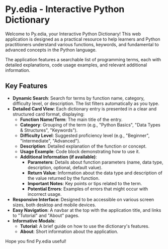 # Py.edia - Interactive Python Dictionary

Welcome to Py.edia, your Interactive Python Dictionary! This web application is designed as a practical resource to help learners and Python practitioners understand various functions, keywords, and fundamental to advanced concepts in the Python language.

The application features a searchable list of programming terms, each with detailed explanations, code usage examples, and relevant additional information.

## Key Features

* **Dynamic Search**: Search for terms by function name, category, difficulty level, or description. The list filters automatically as you type.
* **Detailed Card View**: Each dictionary entry is presented in a clear and structured card format, displaying:
    * **Function Name/Term**: The main title of the entry.
    * **Category**: Grouping of the term (e.g., "Python Basics", "Data Types & Structures", "Keywords").
    * **Difficulty Level**: Suggested proficiency level (e.g., "Beginner", "Intermediate", "Advanced").
    * **Description**: Detailed explanation of the function or concept.
    * **Usage Example**: Code block demonstrating how to use it.
    * **Additional Information (if available)**:
        * **Parameters**: Details about function parameters (name, data type, description, optional, default value).
        * **Return Value**: Information about the data type and description of the value returned by the function.
        * **Important Notes**: Key points or tips related to the term.
        * **Potential Errors**: Examples of errors that might occur with incorrect usage.
* **Responsive Interface**: Designed to be accessible on various screen sizes, both desktop and mobile devices.
* **Easy Navigation**: A navbar at the top with the application title, and links to "Tutorial" and "About" pages.
* **Informative Modals**:
    * **Tutorial**: A brief guide on how to use the dictionary's features.
    * **About**: Short information about the application.
      
Hope you find Py.edia useful!
